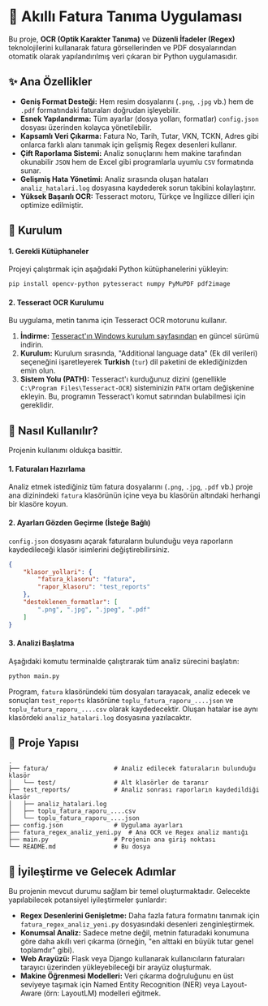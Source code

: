 # 🧾 Akıllı Fatura Tanıma Uygulaması

Bu proje, **OCR (Optik Karakter Tanıma)** ve **Düzenli İfadeler (Regex)** teknolojilerini kullanarak fatura görsellerinden ve PDF dosyalarından otomatik olarak yapılandırılmış veri çıkaran bir Python uygulamasıdır.

## ✨ Ana Özellikler

- **Geniş Format Desteği:** Hem resim dosyalarını (`.png`, `.jpg` vb.) hem de `.pdf` formatındaki faturaları doğrudan işleyebilir.
- **Esnek Yapılandırma:** Tüm ayarlar (dosya yolları, formatlar) `config.json` dosyası üzerinden kolayca yönetilebilir.
- **Kapsamlı Veri Çıkarma:** Fatura No, Tarih, Tutar, VKN, TCKN, Adres gibi onlarca farklı alanı tanımak için gelişmiş Regex desenleri kullanır.
- **Çift Raporlama Sistemi:** Analiz sonuçlarını hem makine tarafından okunabilir `JSON` hem de Excel gibi programlarla uyumlu `CSV` formatında sunar.
- **Gelişmiş Hata Yönetimi:** Analiz sırasında oluşan hataları `analiz_hatalari.log` dosyasına kaydederek sorun takibini kolaylaştırır.
- **Yüksek Başarılı OCR:** Tesseract motoru, Türkçe ve İngilizce dilleri için optimize edilmiştir.

## 🚀 Kurulum

#### 1. Gerekli Kütüphaneler

Projeyi çalıştırmak için aşağıdaki Python kütüphanelerini yükleyin:

```bash
pip install opencv-python pytesseract numpy PyMuPDF pdf2image
```

#### 2. Tesseract OCR Kurulumu

Bu uygulama, metin tanıma için Tesseract OCR motorunu kullanır.

1.  **İndirme:** [Tesseract'ın Windows kurulum sayfasından](https://github.com/UB-Mannheim/tesseract/wiki) en güncel sürümü indirin.
2.  **Kurulum:** Kurulum sırasında, "Additional language data" (Ek dil verileri) seçeneğini işaretleyerek **Turkish** (`tur`) dil paketini de eklediğinizden emin olun.
3.  **Sistem Yolu (PATH):** Tesseract'ı kurduğunuz dizini (genellikle `C:\Program Files\Tesseract-OCR`) sisteminizin `PATH` ortam değişkenine ekleyin. Bu, programın Tesseract'ı komut satırından bulabilmesi için gereklidir.

## 📖 Nasıl Kullanılır?

Projenin kullanımı oldukça basittir.

#### 1. Faturaları Hazırlama

Analiz etmek istediğiniz tüm fatura dosyalarını (`.png`, `.jpg`, `.pdf` vb.) proje ana dizinindeki `fatura` klasörünün içine veya bu klasörün altındaki herhangi bir klasöre koyun.

#### 2. Ayarları Gözden Geçirme (İsteğe Bağlı)

`config.json` dosyasını açarak faturaların bulunduğu veya raporların kaydedileceği klasör isimlerini değiştirebilirsiniz.

```json
{
    "klasor_yollari": {
        "fatura_klasoru": "fatura",
        "rapor_klasoru": "test_reports"
    },
    "desteklenen_formatlar": [
        ".png", ".jpg", ".jpeg", ".pdf"
    ]
}
```

#### 3. Analizi Başlatma

Aşağıdaki komutu terminalde çalıştırarak tüm analiz sürecini başlatın:

```bash
python main.py
```

Program, `fatura` klasöründeki tüm dosyaları tarayacak, analiz edecek ve sonuçları `test_reports` klasörüne `toplu_fatura_raporu_....json` ve `toplu_fatura_raporu_....csv` olarak kaydedecektir. Oluşan hatalar ise aynı klasördeki `analiz_hatalari.log` dosyasına yazılacaktır.

## 📂 Proje Yapısı

```
.
├── fatura/                  # Analiz edilecek faturaların bulunduğu klasör
│   └── test/                # Alt klasörler de taranır
├── test_reports/            # Analiz sonrası raporların kaydedildiği klasör
│   ├── analiz_hatalari.log
│   ├── toplu_fatura_raporu_....csv
│   └── toplu_fatura_raporu_....json
├── config.json              # Uygulama ayarları
├── fatura_regex_analiz_yeni.py  # Ana OCR ve Regex analiz mantığı
├── main.py                  # Projenin ana giriş noktası
└── README.md                # Bu dosya
```

## 🎯 İyileştirme ve Gelecek Adımlar

Bu projenin mevcut durumu sağlam bir temel oluşturmaktadır. Gelecekte yapılabilecek potansiyel iyileştirmeler şunlardır:

- **Regex Desenlerini Genişletme:** Daha fazla fatura formatını tanımak için `fatura_regex_analiz_yeni.py` dosyasındaki desenleri zenginleştirmek.
- **Konumsal Analiz:** Sadece metne değil, metnin faturadaki konumuna göre daha akıllı veri çıkarma (örneğin, "en alttaki en büyük tutar genel toplamdır" gibi).
- **Web Arayüzü:** Flask veya Django kullanarak kullanıcıların faturaları tarayıcı üzerinden yükleyebileceği bir arayüz oluşturmak.
- **Makine Öğrenmesi Modelleri:** Veri çıkarma doğruluğunu en üst seviyeye taşımak için Named Entity Recognition (NER) veya Layout-Aware (örn: LayoutLM) modelleri eğitmek.
